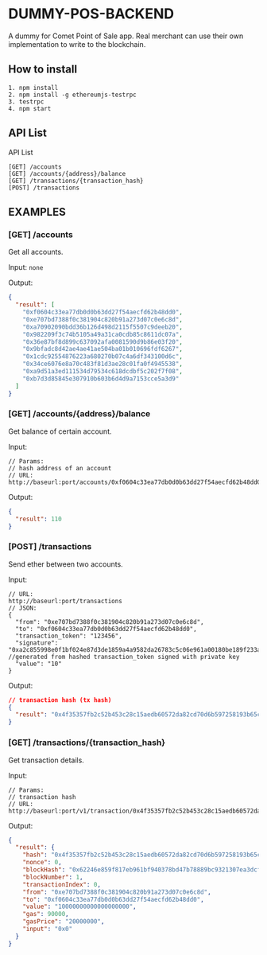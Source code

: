 # DUMMY-POS-BACKEND
A dummy for Comet Point of Sale app. Real merchant can use their own implementation to write to the blockchain.

## How to install
```
1. npm install
2. npm install -g ethereumjs-testrpc
3. testrpc
4. npm start
```

## API List

API List
```
[GET] /accounts
[GET] /accounts/{address}/balance
[GET] /transactions/{transaction_hash}
[POST] /transactions
```

## EXAMPLES

### [GET] /accounts
Get all accounts.

Input: ```none```

Output:
```json
{
  "result": [
    "0xf0604c33ea77db0d0b63dd27f54aecfd62b48dd0",
    "0xe707bd7388f0c381904c820b91a273d07c0e6c8d",
    "0xa70902090bdd36b126d498d2115f5507c9deeb20",
    "0x982209f3c74b5105a49a31ca0cdb85c8611dc07a",
    "0x36e87bf8d899c637092afa0081590d9b86e03f20",
    "0x9bfadc8d42ae4ae41ae504ba01b010696fdf6267",
    "0x1cdc92554876223a680270b07c4a6df343100d6c",
    "0x34ce6076e8a70c483f81d3ae28c01fa0f4945538",
    "0xa9d51a3ed111534d79534c618dcdbf5c202f7f08",
    "0xb7d3d85845e307910b603b6d4d9a7153cce5a3d9"
  ]
}
```

### [GET] /accounts/{address}/balance

Get balance of certain account.

Input: 
```
// Params:
// hash address of an account
// URL:
http://baseurl:port/accounts/0xf0604c33ea77db0d0b63dd27f54aecfd62b48dd0/balance
```
Output:
```json
{
  "result": 110
}
```

### [POST] /transactions
Send ether between two accounts.

Input: 
```
// URL:
http://baseurl:port/transactions
// JSON:
{
  "from": "0xe707bd7388f0c381904c820b91a273d07c0e6c8d",
  "to": "0xf0604c33ea77db0d0b63dd27f54aecfd62b48dd0",
  "transaction_token": "123456",
  "signature": "0xa2c855998e0f1bf024e87d3de1859a4a9582da26783c5c06e961a00180be189f233a604f767d324abc67615646f9cf5320edc96337e6122347d7eb3d7999b66b00", //generated from hashed transaction_token signed with private key
  "value": "10"
}
```
Output:
```json
// transaction hash (tx hash)
{
  "result": "0x4f35357fb2c52b453c28c15aedb60572da82cd70d6b597258193b65c522ea1d3"
}
```

### [GET] /transactions/{transaction_hash}
Get transaction details.

Input: 
```
// Params:
// transaction hash
// URL:
http://baseurl:port/v1/transaction/0x4f35357fb2c52b453c28c15aedb60572da82cd70d6b597258193b65c522ea1d3
```
Output:
```json
{
  "result": {
    "hash": "0x4f35357fb2c52b453c28c15aedb60572da82cd70d6b597258193b65c522ea1d3",
    "nonce": 0,
    "blockHash": "0x62246e859f817eb961bf940378bd47b78889bc9321307ea3dcf58846e43f605e",
    "blockNumber": 1,
    "transactionIndex": 0,
    "from": "0xe707bd7388f0c381904c820b91a273d07c0e6c8d",
    "to": "0xf0604c33ea77db0d0b63dd27f54aecfd62b48dd0",
    "value": "10000000000000000000",
    "gas": 90000,
    "gasPrice": "20000000",
    "input": "0x0"
  }
}
```
